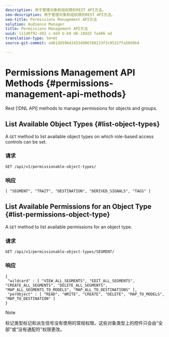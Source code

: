 ```yaml
---
description: 用于管理对象和组权限的REST API方法。
seo-description: 用于管理对象和组权限的REST API方法。
seo-title: Permissions Management API方法
solution: Audience Manager
title: Permissions Management API方法
uuid: 111d0f92-d92 c-4d4 b-b0 d6-10dd3 fa466 ad
translation-type: tm+mt
source-git-commit: ad81dd596434534906788223f3c9531ffa50d9b4

---
```



# Permissions Management API Methods {#permissions-management-api-methods}

Rest [!DNL API] methods to manage permissions for objects and groups.

<!-- c_rest_api_perm_man.xml -->

## List Available Object Types {#list-object-types}

A `GET` method to list available object types on which role-based access controls can be set.

<!-- r_rest_api_perm_list.xml -->

### 请求

`GET /api/v1/permissionable-object-types/`

### 响应

```
[ "SEGMENT", "TRAIT", "DESTINATION", "DERIVED_SIGNALS", "TAGS" ]
```

## List Available Permissions for an Object Type {#list-permissions-object-type}

A `GET` method to list available permissions for an object type.

<!-- r_rest_api_perm_list_perms.xml -->

### 请求

`GET /api/v1/permissionable-object-types/SEGMENT/`

### 响应

```
{ 
 "wildcard" : [ "VIEW_ALL_SEGMENTS", "EDIT_ALL_SEGMENTS", "CREATE_ALL_SEGMENTS", "DELETE_ALL_SEGMENTS", "MAP_ALL_SEGMENTS_TO_MODELS", "MAP_ALL_TO_DESTINATIONS" ], 
 "perObject" : [ "READ", "WRITE", "CREATE", "DELETE", "MAP_TO_MODELS", "MAP_TO_DESTINATION" ]
}
```

>[!NOTE]
>
>标记类型标记和派生信号没有使用的常规权限。这些对象类型上的控件只会由“全部”或“没有通配符”权限更改。